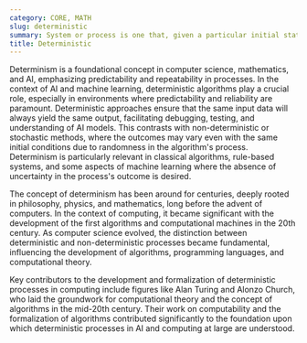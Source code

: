 ```yaml
---
category: CORE, MATH
slug: deterministic
summary: System or process is one that, given a particular initial state, will always produce the same output or result, with no randomness or unpredictability involved.
title: Deterministic
---
```


Determinism is a foundational concept in computer science, mathematics, and AI, emphasizing predictability and repeatability in processes. In the context of AI and machine learning, deterministic algorithms play a crucial role, especially in environments where predictability and reliability are paramount. Deterministic approaches ensure that the same input data will always yield the same output, facilitating debugging, testing, and understanding of AI models. This contrasts with non-deterministic or stochastic methods, where the outcomes may vary even with the same initial conditions due to randomness in the algorithm's process. Determinism is particularly relevant in classical algorithms, rule-based systems, and some aspects of machine learning where the absence of uncertainty in the process's outcome is desired.

The concept of determinism has been around for centuries, deeply rooted in philosophy, physics, and mathematics, long before the advent of computers. In the context of computing, it became significant with the development of the first algorithms and computational machines in the 20th century. As computer science evolved, the distinction between deterministic and non-deterministic processes became fundamental, influencing the development of algorithms, programming languages, and computational theory.

Key contributors to the development and formalization of deterministic processes in computing include figures like Alan Turing and Alonzo Church, who laid the groundwork for computational theory and the concept of algorithms in the mid-20th century. Their work on computability and the formalization of algorithms contributed significantly to the foundation upon which deterministic processes in AI and computing at large are understood.